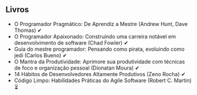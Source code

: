 ## Livros

- O Programador Pragmático: De Aprendiz a Mestre (Andrew Hunt, Dave Thomas) ✔
- O Programador Apaixonado: Construindo uma carreira notável em desenvolvimento de software (Chad Fowler) ✔
- Guia do mestre programador: Pensando como pirata, evoluindo como jedi (Carlos Bueno) ✔
- O Mantra da Produtividade: Aprimore sua produtividade com técnicas de foco e organização pessoal (Dionatan Moura) ✔
- 14 Hábitos de Desenvolvedores Altamente Produtivos (Zeno Rocha) ✔
- Código Limpo: Habilidades Práticas do Agile Software (Robert C. Martin) ⏳

